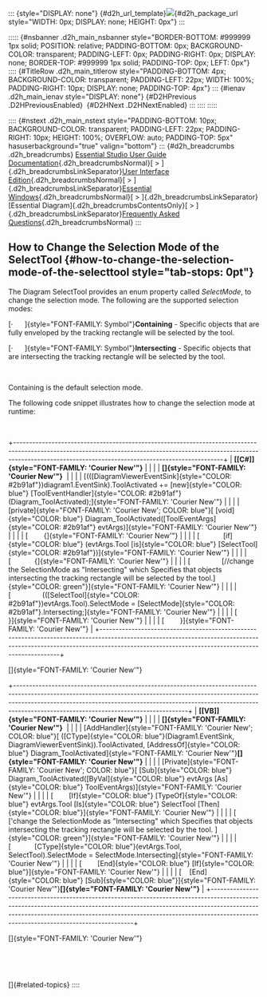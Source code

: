 ::: {style="DISPLAY: none"}
[](ms-xhelp:///?Id=d2h_url_template){#d2h_url_template}![](!package_url!){#d2h_package_url style="WIDTH: 0px; DISPLAY: none; HEIGHT: 0px"}
:::

::::: {#nsbanner .d2h_main_nsbanner style="BORDER-BOTTOM: #999999 1px solid; POSITION: relative; PADDING-BOTTOM: 0px; BACKGROUND-COLOR: transparent; PADDING-LEFT: 0px; PADDING-RIGHT: 0px; DISPLAY: none; BORDER-TOP: #999999 1px solid; PADDING-TOP: 0px; LEFT: 0px"}
:::: {#TitleRow .d2h_main_titlerow style="PADDING-BOTTOM: 4px; BACKGROUND-COLOR: transparent; PADDING-LEFT: 22px; WIDTH: 100%; PADDING-RIGHT: 10px; DISPLAY: none; PADDING-TOP: 4px"}
::: {#ienav .d2h_main_ienav style="DISPLAY: none"}
[](ms-xhelp:///?Id=a6bdf319-254f-48b2-83c4-8e6e24f641dd){#D2HPrevious .D2HPreviousEnabled}  [](ms-xhelp:///?Id=1f1c7f8b-6af4-4616-b2ab-bd8384b62ca4){#D2HNext .D2HNextEnabled}
:::
::::
:::::

:::: {#nstext .d2h_main_nstext style="PADDING-BOTTOM: 10px; BACKGROUND-COLOR: transparent; PADDING-LEFT: 22px; PADDING-RIGHT: 10px; HEIGHT: 100%; OVERFLOW: auto; PADDING-TOP: 5px" hasuserbackground="true" valign="bottom"}
::: {#d2h_breadcrumbs .d2h_breadcrumbs}
[Essential Studio User Guide Documentation](ms-xhelp:///?Id=12457748-09e3-4d74-a240-8e049cedf030){.d2h_breadcrumbsNormal}[ \> ]{.d2h_breadcrumbsLinkSeparator}[User Interface Edition](ms-xhelp:///?Id=c29296b7-531c-413b-a0ec-488ca1f7f669){.d2h_breadcrumbsNormal}[ \> ]{.d2h_breadcrumbsLinkSeparator}[Essential Windows](ms-xhelp:///?Id=e60759d8-47a4-4570-9d7a-16a68d63f2ea){.d2h_breadcrumbsNormal}[ \> ]{.d2h_breadcrumbsLinkSeparator}[Essential Diagram]{.d2h_breadcrumbsContentsOnly}[ \> ]{.d2h_breadcrumbsLinkSeparator}[Frequently Asked Questions](ms-xhelp:///?Id=bb4a5b35-2631-4a2a-9fa8-2159cc7204f4){.d2h_breadcrumbsNormal}
:::

## How to Change the Selection Mode of the SelectTool {#how-to-change-the-selection-mode-of-the-selecttool style="tab-stops: 0pt"}

The Diagram SelectTool provides an enum property called *SelectMode*, to change the selection mode. The following are the supported selection modes:

[·      ]{style="FONT-FAMILY: Symbol"}**Containing** - Specific objects that are fully enveloped by the tracking rectangle will be selected by the tool.

[·      ]{style="FONT-FAMILY: Symbol"}**Intersecting** - Specific objects that are intersecting the tracking rectangle will be selected by the tool.

 

Containing is the default selection mode.

The following code snippet illustrates how to change the selection mode at runtime:

 

+-----------------------------------------------------------------------------------------------------------------------------------------------------------------------------------------------------------------------------+
| **[\[C#\]]{style="FONT-FAMILY: 'Courier New'"}**                                                                                                                                                                            |
|                                                                                                                                                                                                                             |
| **[]{style="FONT-FAMILY: 'Courier New'"}**                                                                                                                                                                                  |
|                                                                                                                                                                                                                             |
| [(([DiagramViewerEventSink]{style="COLOR: #2b91af"})diagram1.EventSink).ToolActivated += [new]{style="COLOR: blue"} [ToolEventHandler]{style="COLOR: #2b91af"}(Diagram_ToolActivated);]{style="FONT-FAMILY: 'Courier New'"} |
|                                                                                                                                                                                                                             |
| [private]{style="FONT-FAMILY: 'Courier New'; COLOR: blue"}[ [void]{style="COLOR: blue"} Diagram_ToolActivated([ToolEventArgs]{style="COLOR: #2b91af"} evtArgs)]{style="FONT-FAMILY: 'Courier New'"}                         |
|                                                                                                                                                                                                                             |
| [        {]{style="FONT-FAMILY: 'Courier New'"}                                                                                                                                                                             |
|                                                                                                                                                                                                                             |
| [            [if]{style="COLOR: blue"} (evtArgs.Tool [is]{style="COLOR: blue"} [SelectTool]{style="COLOR: #2b91af"})]{style="FONT-FAMILY: 'Courier New'"}                                                                   |
|                                                                                                                                                                                                                             |
| [            {]{style="FONT-FAMILY: 'Courier New'"}                                                                                                                                                                         |
|                                                                                                                                                                                                                             |
| [                [//change the SelectionMode as \"Intersecting\" which Specifies that objects intersecting the tracking rectangle will be selected by the tool.]{style="COLOR: green"}]{style="FONT-FAMILY: 'Courier New'"} |
|                                                                                                                                                                                                                             |
| [                (([SelectTool]{style="COLOR: #2b91af"})evtArgs.Tool).SelectMode = [SelectMode]{style="COLOR: #2b91af"}.Intersecting;]{style="FONT-FAMILY: 'Courier New'"}                                                  |
|                                                                                                                                                                                                                             |
| [            }]{style="FONT-FAMILY: 'Courier New'"}                                                                                                                                                                         |
|                                                                                                                                                                                                                             |
| [        }]{style="FONT-FAMILY: 'Courier New'"}                                                                                                                                                                             |
+-----------------------------------------------------------------------------------------------------------------------------------------------------------------------------------------------------------------------------+

[]{style="FONT-FAMILY: 'Courier New'"} 

+------------------------------------------------------------------------------------------------------------------------------------------------------------------------------------------------------------------------------------------------------------------------------------------------+
| **[\[VB\]]{style="FONT-FAMILY: 'Courier New'"}**                                                                                                                                                                                                                                               |
|                                                                                                                                                                                                                                                                                                |
| **[]{style="FONT-FAMILY: 'Courier New'"}**                                                                                                                                                                                                                                                     |
|                                                                                                                                                                                                                                                                                                |
| [AddHandler]{style="FONT-FAMILY: 'Courier New'; COLOR: blue"}[ ([CType]{style="COLOR: blue"}(Diagram1.EventSink, DiagramViewerEventSink)).ToolActivated, [AddressOf]{style="COLOR: blue"} Diagram_ToolActivated]{style="FONT-FAMILY: 'Courier New'"}**[]{style="FONT-FAMILY: 'Courier New'"}** |
|                                                                                                                                                                                                                                                                                                |
| [Private]{style="FONT-FAMILY: 'Courier New'; COLOR: blue"}[ [Sub]{style="COLOR: blue"} Diagram_ToolActivated([ByVal]{style="COLOR: blue"} evtArgs [As]{style="COLOR: blue"} ToolEventArgs)]{style="FONT-FAMILY: 'Courier New'"}                                                                |
|                                                                                                                                                                                                                                                                                                |
| [        [If]{style="COLOR: blue"} [TypeOf]{style="COLOR: blue"} evtArgs.Tool [Is]{style="COLOR: blue"} SelectTool [Then]{style="COLOR: blue"}]{style="FONT-FAMILY: 'Courier New'"}                                                                                                            |
|                                                                                                                                                                                                                                                                                                |
| [            [\'change the SelectionMode as \"Intersecting\" which Specifies that objects intersecting the tracking rectangle will be selected by the tool. ]{style="COLOR: green"}]{style="FONT-FAMILY: 'Courier New'"}                                                                       |
|                                                                                                                                                                                                                                                                                                |
| [            [CType]{style="COLOR: blue"}(evtArgs.Tool, SelectTool).SelectMode = SelectMode.Intersecting]{style="FONT-FAMILY: 'Courier New'"}                                                                                                                                                  |
|                                                                                                                                                                                                                                                                                                |
| [        [End]{style="COLOR: blue"} [If]{style="COLOR: blue"}]{style="FONT-FAMILY: 'Courier New'"}                                                                                                                                                                                             |
|                                                                                                                                                                                                                                                                                                |
| [    [End]{style="COLOR: blue"} [Sub]{style="COLOR: blue"}]{style="FONT-FAMILY: 'Courier New'"}**[]{style="FONT-FAMILY: 'Courier New'"}**                                                                                                                                                      |
+------------------------------------------------------------------------------------------------------------------------------------------------------------------------------------------------------------------------------------------------------------------------------------------------+

[]{style="FONT-FAMILY: 'Courier New'"} 

 

 

[]{#related-topics}
::::
